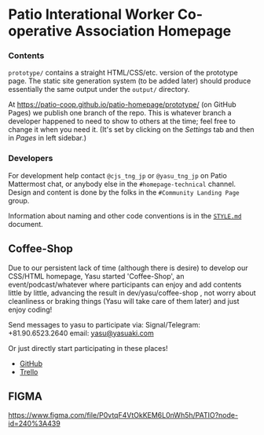 Patio Interational Worker Co-operative Association Homepage
===========================================================

### Contents

`prototype/` contains a straight HTML/CSS/etc. version of the prototype
page. The static site generation system (to be added later) should produce
essentially the same output under the `output/` directory.

At <https://patio-coop.github.io/patio-homepage/prototype/> (on GitHub
Pages) we publish one branch of the repo. This is whatever branch a
developer happened to need to show to others at the time; feel free to
change it when you need it. (It's set by clicking on the _Settings_ tab and
then in _Pages_ in left sidebar.)

### Developers

For development help contact `@cjs_tng_jp` or `@yasu_tng_jp` on Patio
Mattermost chat, or anybody else in the `#homepage-technical` channel.
Design and content is done by the folks in the `#Community Landing Page`
group.

Information about naming and other code conventions is in the [`STYLE.md`]
document.

## Coffee-Shop

Due to our persistent lack of time (although there is desire) to develop
our CSS/HTML homepage, Yasu started 'Coffee-Shop', an event/podcast/whatever
where participants can enjoy and add contents little by little,
advancing the result in dev/yasu/coffee-shop , not worry about cleanliness
or braking things (Yasu will take care of them later) and just enjoy coding!

Send messages to yasu to participate via:
Signal/Telegram: +81.90.6523.2640
email: yasu@yasuaki.com

Or just directly start participating in these places!
* [GitHub](https://github.com/patio-coop/patio-homepage/tree/dev/yasu/coffee-shop)
* [Trello](https://trello.com/b/PKf0yCOr/patio-homepage-coffee-shop)

## FIGMA
https://www.figma.com/file/P0vtqF4VtOkKEM6L0nWh5h/PATIO?node-id=240%3A439



<!-------------------------------------------------------------------->
[`STYLE.md`]: ./STYLE.md
